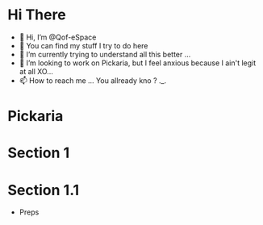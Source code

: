 # Hi There

-   👋 Hi, I’m @Qof-eSpace
-   👀 You can find my stuff I try to do here
-   🌱 I’m currently trying to understand all this better ...
-   💞️ I’m looking to work on Pickaria, but I feel anxious because I ain't legit at all XO...
-   📫 How to reach me ... You allready kno ? .\_.

<!---
EXT : 
- Better comments
- Markdown All in One
--->


# Pickaria

# Section 1



# Section 1.1

- Preps 

